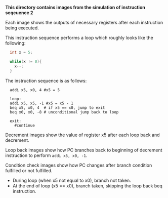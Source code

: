 **This directory contains images from the simulation of instruction seqeuence 2**

Each image shows the outputs of necessary registers after each instruction being executed.

This instruction sequence performs a loop which roughly looks like the following:

``` C
  int x = 5;

  while(x != 0){
    x--;
  }
```

The instruction sequence is as follows:
``` assembly
  addi x5, x0, 4 #x5 = 5

  loop:
  addi x5, x5, -1 #x5 = x5 - 1
  beq x5, x0, 4  # if x5 == x0, jump to exit
  beq x0, x0, -8 # unconditional jump back to loop

  exit:
    #continue
```

Decrement images show the value of register x5 after each loop back and decrement.

Loop back images show how PC branches back to beginning of decrement instruction to perform `addi x5, x0, -1`.

Condition check images show how PC changes after branch condition fulfilled or not fulfilled.
  - During loop (when x5 not equal to x0), branch not taken.
  - At the end of loop (x5 == x0), branch taken, skipping the loop back beq instruction.
